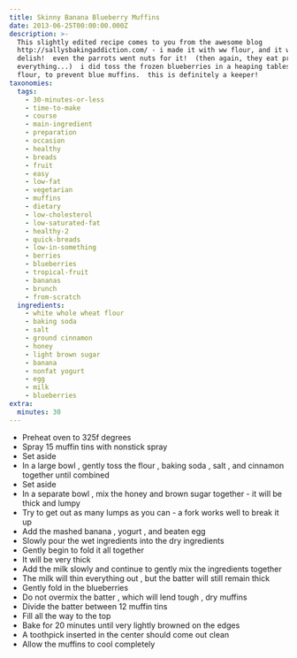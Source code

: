 ```yaml
---
title: Skinny Banana Blueberry Muffins
date: 2013-06-25T00:00:00.000Z
description: >-
  This slightly edited recipe comes to you from the awesome blog
  http://sallysbakingaddiction.com/ - i made it with ww flour, and it was super
  delish!  even the parrots went nuts for it!  (then again, they eat pretty much
  everything...)  i did toss the frozen blueberries in a heaping tablespoon of
  flour, to prevent blue muffins.  this is definitely a keeper!
taxonomies:
  tags:
    - 30-minutes-or-less
    - time-to-make
    - course
    - main-ingredient
    - preparation
    - occasion
    - healthy
    - breads
    - fruit
    - easy
    - low-fat
    - vegetarian
    - muffins
    - dietary
    - low-cholesterol
    - low-saturated-fat
    - healthy-2
    - quick-breads
    - low-in-something
    - berries
    - blueberries
    - tropical-fruit
    - bananas
    - brunch
    - from-scratch
  ingredients:
    - white whole wheat flour
    - baking soda
    - salt
    - ground cinnamon
    - honey
    - light brown sugar
    - banana
    - nonfat yogurt
    - egg
    - milk
    - blueberries
extra:
  minutes: 30
---
```

 - Preheat oven to 325f degrees
 - Spray 15 muffin tins with nonstick spray
 - Set aside
 - In a large bowl , gently toss the flour , baking soda , salt , and cinnamon together until combined
 - Set aside
 - In a separate bowl , mix the honey and brown sugar together - it will be thick and lumpy
 - Try to get out as many lumps as you can - a fork works well to break it up
 - Add the mashed banana , yogurt , and beaten egg
 - Slowly pour the wet ingredients into the dry ingredients
 - Gently begin to fold it all together
 - It will be very thick
 - Add the milk slowly and continue to gently mix the ingredients together
 - The milk will thin everything out , but the batter will still remain thick
 - Gently fold in the blueberries
 - Do not overmix the batter , which will lend tough , dry muffins
 - Divide the batter between 12 muffin tins
 - Fill all the way to the top
 - Bake for 20 minutes until very lightly browned on the edges
 - A toothpick inserted in the center should come out clean
 - Allow the muffins to cool completely
